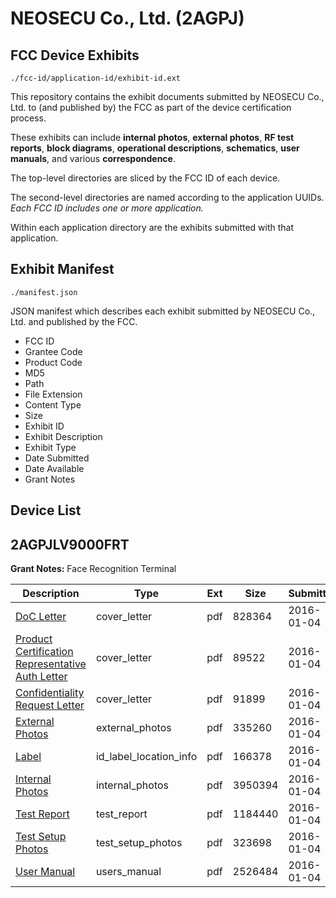 # NEOSECU Co., Ltd. (2AGPJ)
## FCC Device Exhibits

```
./fcc-id/application-id/exhibit-id.ext
```

This repository contains the exhibit documents submitted by NEOSECU Co., Ltd. to (and published by) the FCC as part of the device certification process.

These exhibits can include **internal photos**, **external photos**, **RF test reports**, **block diagrams**, **operational descriptions**, **schematics**, **user manuals**, and various **correspondence**.

The top-level directories are sliced by the FCC ID of each device.

The second-level directories are named according to the application UUIDs. *Each FCC ID includes one or more application.*

Within each application directory are the exhibits submitted with that application. 

## Exhibit Manifest

```
./manifest.json
```

JSON manifest which describes each exhibit submitted by NEOSECU Co., Ltd. and published by the FCC.

- FCC ID
- Grantee Code
- Product Code
- MD5
- Path
- File Extension
- Content Type
- Size
- Exhibit ID
- Exhibit Description
- Exhibit Type
- Date Submitted
- Date Available
- Grant Notes

## Device List
## 2AGPJLV9000FRT
**Grant Notes:** Face Recognition Terminal

| Description | Type | Ext | Size | Submitted | Available |
| ----------- | ---- | --- | ---- | --------- | --------- |
| [DoC Letter](2AGPJLV9000FRT/bcd3ed3cc4b8cddc2e959a140628dae5/2862299.pdf) | cover_letter | pdf | 828364 | 2016-01-04 | 2016-01-04 |
| [Product Certification Representative Auth Letter](2AGPJLV9000FRT/bcd3ed3cc4b8cddc2e959a140628dae5/2862300.pdf) | cover_letter | pdf | 89522 | 2016-01-04 | 2016-01-04 |
| [Confidentiality Request Letter](2AGPJLV9000FRT/bcd3ed3cc4b8cddc2e959a140628dae5/2862301.pdf) | cover_letter | pdf | 91899 | 2016-01-04 | 2016-01-04 |
| [External Photos](2AGPJLV9000FRT/bcd3ed3cc4b8cddc2e959a140628dae5/2862308.pdf) | external_photos | pdf | 335260 | 2016-01-04 | 2016-01-04 |
| [Label](2AGPJLV9000FRT/bcd3ed3cc4b8cddc2e959a140628dae5/2862307.pdf) | id_label_location_info | pdf | 166378 | 2016-01-04 | 2016-01-04 |
| [Internal Photos](2AGPJLV9000FRT/bcd3ed3cc4b8cddc2e959a140628dae5/2862309.pdf) | internal_photos | pdf | 3950394 | 2016-01-04 | 2016-01-04 |
| [Test Report](2AGPJLV9000FRT/bcd3ed3cc4b8cddc2e959a140628dae5/2862306.pdf) | test_report | pdf | 1184440 | 2016-01-04 | 2016-01-04 |
| [Test Setup Photos](2AGPJLV9000FRT/bcd3ed3cc4b8cddc2e959a140628dae5/2862305.pdf) | test_setup_photos | pdf | 323698 | 2016-01-04 | 2016-01-04 |
| [User Manual](2AGPJLV9000FRT/bcd3ed3cc4b8cddc2e959a140628dae5/2862310.pdf) | users_manual | pdf | 2526484 | 2016-01-04 | 2016-01-04 |
